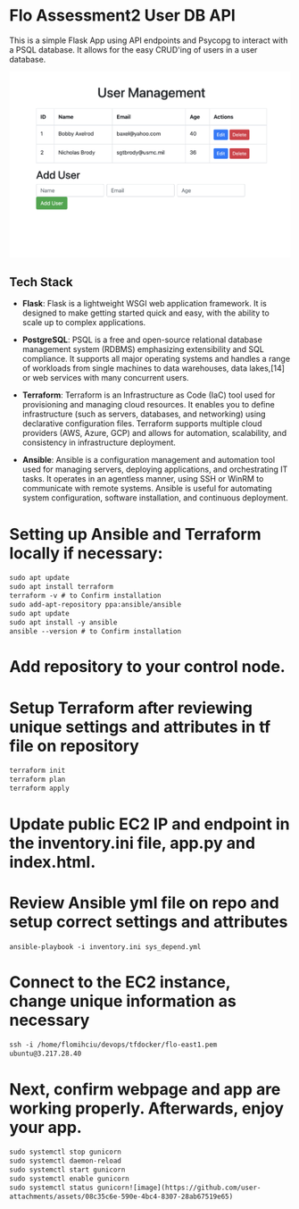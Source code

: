 # Flo Assessment2 User DB API

This is a simple Flask App using API endpoints and Psycopg to interact with a PSQL database.  It allows for the easy CRUD'ing of users in a user database.

![User App](img/screenshot.png)

## Tech Stack

- **Flask**: Flask is a lightweight WSGI web application framework. It is designed to make getting started quick and easy, with the ability to scale up to complex applications.

- **PostgreSQL**: PSQL is a free and open-source relational database management system (RDBMS) emphasizing extensibility and SQL compliance.  It supports all major operating systems and handles a range of workloads from single machines to data warehouses, data lakes,[14] or web services with many concurrent users.
  
- **Terraform**: Terraform is an Infrastructure as Code (IaC) tool used for provisioning and managing cloud resources. It enables you to define infrastructure (such as servers, databases, and networking) using declarative configuration files. Terraform supports multiple cloud providers (AWS, Azure, GCP) and allows for automation, scalability, and consistency in infrastructure deployment.
  
- **Ansible**: Ansible is a configuration management and automation tool used for managing servers, deploying applications, and orchestrating IT tasks. It operates in an agentless manner, using SSH or WinRM to communicate with remote systems. Ansible is useful for automating system configuration, software installation, and continuous deployment.

# Setting up Ansible and Terraform locally if necessary:
	sudo apt update
	sudo apt install terraform
	terraform -v # to Confirm installation
	sudo add-apt-repository ppa:ansible/ansible
	sudo apt update
	sudo apt install -y ansible
	ansible --version # to Confirm installation

# Add repository to your control node.

# Setup Terraform after reviewing unique settings and attributes in tf file on repository
	terraform init
	terraform plan
	terraform apply
# Update public EC2 IP and endpoint in the inventory.ini file, app.py and index.html.
	
# Review Ansible yml file on repo and setup correct settings and attributes
	ansible-playbook -i inventory.ini sys_depend.yml

# Connect to the EC2 instance, change unique information as necessary
	ssh -i /home/flomihciu/devops/tfdocker/flo-east1.pem ubuntu@3.217.28.40
	
# Next, confirm webpage and app are working properly. Afterwards, enjoy your app.
	sudo systemctl stop gunicorn
	sudo systemctl daemon-reload
	sudo systemctl start gunicorn
	sudo systemctl enable gunicorn
	sudo systemctl status gunicorn![image](https://github.com/user-attachments/assets/08c35c6e-590e-4bc4-8307-28ab67519e65)


